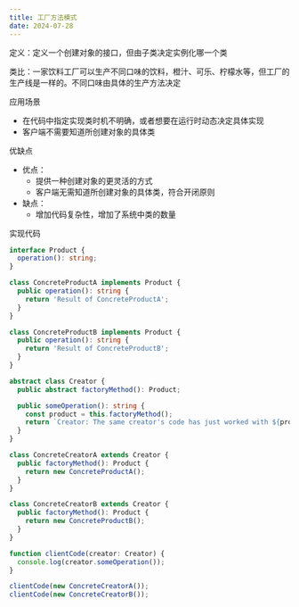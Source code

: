 ```yaml
---
title: 工厂方法模式
date: 2024-07-28
---
```

定义：定义一个创建对象的接口，但由子类决定实例化哪一个类

类比：一家饮料工厂可以生产不同口味的饮料，橙汁、可乐、柠檬水等，但工厂的生产线是一样的。不同口味由具体的生产方法决定

应用场景

- 在代码中指定实现类时机不明确，或者想要在运行时动态决定具体实现
- 客户端不需要知道所创建对象的具体类

优缺点

- 优点：
    - 提供一种创建对象的更灵活的方式
    - 客户端无需知道所创建对象的具体类，符合开闭原则
- 缺点：
    - 增加代码复杂性，增加了系统中类的数量

实现代码

```ts
interface Product {
  operation(): string;
}

class ConcreteProductA implements Product {
  public operation(): string {
    return 'Result of ConcreteProductA';
  }
}

class ConcreteProductB implements Product {
  public operation(): string {
    return 'Result of ConcreteProductB';
  }
}

abstract class Creator {
  public abstract factoryMethod(): Product;

  public someOperation(): string {
    const product = this.factoryMethod();
    return `Creator: The same creator's code has just worked with ${product.operation()}`;
  }
}

class ConcreteCreatorA extends Creator {
  public factoryMethod(): Product {
    return new ConcreteProductA();
  }
}

class ConcreteCreatorB extends Creator {
  public factoryMethod(): Product {
    return new ConcreteProductB();
  }
}

function clientCode(creator: Creator) {
  console.log(creator.someOperation());
}

clientCode(new ConcreteCreatorA());
clientCode(new ConcreteCreatorB());
```

